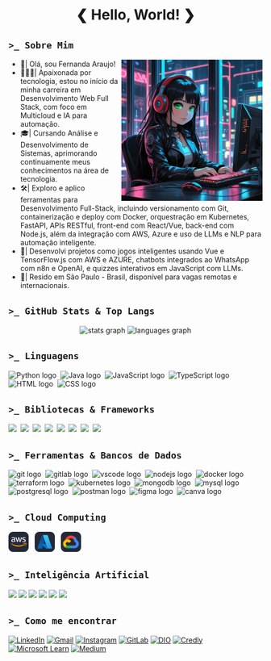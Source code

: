 <h1 align="center"> ❮ Hello, World! ❯ </h1>

## `>_ Sobre Mim`

<div>
  <img src="Img/img03.jpg" alt="Imagem 02" width="280" align="right" />
  <ul>
    <li>👋| Olá, sou Fernanda Araujo!</li>
    <li>👩🏻‍💻| Apaixonada por tecnologia, estou no início da minha carreira em Desenvolvimento Web Full Stack, com foco em Multicloud e IA para automação.</li>
    <li>🎓| Cursando Análise e Desenvolvimento de Sistemas, aprimorando continuamente meus conhecimentos na área de tecnologia.</li>
    <li>🛠️| Exploro e aplico ferramentas para Desenvolvimento Full-Stack, incluindo versionamento com Git, containerização e deploy com Docker, orquestração em Kubernetes, FastAPI, APIs RESTful, front-end com React/Vue, back-end com Node.js, além da integração com AWS, Azure e uso de LLMs e NLP para automação inteligente.</li>
    <li>🚀| Desenvolvi projetos como jogos inteligentes usando Vue e TensorFlow.js com AWS e AZURE, chatbots integrados ao WhatsApp com n8n e OpenAI, e quizzes interativos em JavaScript com LLMs.</li>
    <li>📍| Resido em São Paulo - Brasil, disponível para vagas remotas e internacionais.</li>
  </ul>
</div>


## `>_ GitHub Stats & Top Langs`

<div align="center">
  <img src="https://github-readme-stats.vercel.app/api?username=AraujoTech1&hide_title=false&hide_rank=false&show_icons=true&include_all_commits=true&count_private=true&disable_animations=false&theme=midnight-purple&locale=en&hide_border=false&order=1&custom_title=GitHub%20Stats" height="150" alt="stats graph" />
  <img src="https://github-readme-stats.vercel.app/api/top-langs?username=AraujoTech1&locale=en&hide_title=false&layout=compact&card_width=320&langs_count=5&theme=midnight-purple&hide_border=false&order=2" height="150" alt="languages graph" />
</div>

## `>_ Linguagens`  

<img src="https://cdn.jsdelivr.net/gh/devicons/devicon/icons/python/python-original.svg" width="50" alt="Python logo" />&nbsp;
<img src="https://cdn.jsdelivr.net/gh/devicons/devicon/icons/java/java-original.svg" width="50" alt="Java logo" />&nbsp;
<img src="https://cdn.jsdelivr.net/gh/devicons/devicon/icons/javascript/javascript-original.svg" width="50" alt="JavaScript logo" />&nbsp;
<img src="https://cdn.jsdelivr.net/gh/devicons/devicon/icons/typescript/typescript-original.svg" width="50" alt="TypeScript logo" />&nbsp;
<img src="https://cdn.jsdelivr.net/gh/devicons/devicon/icons/html5/html5-original.svg" width="50" alt="HTML logo" />&nbsp;
<img src="https://cdn.jsdelivr.net/gh/devicons/devicon/icons/css3/css3-original.svg" width="50" alt="CSS logo" />

## `>_ Bibliotecas & Frameworks`

<img src="https://img.shields.io/badge/-Angular-DD0031?style=flat&logo=angular&logoColor=white" />&nbsp;
<img src="https://img.shields.io/badge/-React-20232A?style=flat&logo=react&logoColor=61DAFB" />&nbsp;
<img src="https://img.shields.io/badge/-Vue-35495E?style=flat&logo=vue.js&logoColor=4FC08D" />&nbsp;
<img src="https://img.shields.io/badge/-TensorFlow-FF6F00?style=flat&logo=tensorflow&logoColor=white" />&nbsp;
<img src="https://img.shields.io/badge/-Bootstrap-563D7C?style=flat&logo=bootstrap&logoColor=white" />&nbsp;
<img src="https://img.shields.io/badge/-Vite-646CFF?style=flat&logo=vite&logoColor=white" />&nbsp;
<img src="https://img.shields.io/badge/-Sass-CC6699?style=flat&logo=sass&logoColor=white" />&nbsp;
<img src="https://img.shields.io/badge/-Tailwind-06B6D4?style=flat&logo=tailwindcss&logoColor=white" />

## `>_ Ferramentas & Bancos de Dados`

<img src="https://cdn.jsdelivr.net/gh/devicons/devicon/icons/git/git-original.svg" width="30" alt="git logo" />&nbsp;
<img src="https://cdn.jsdelivr.net/gh/devicons/devicon/icons/gitlab/gitlab-original.svg" width="30" alt="gitlab logo" />&nbsp;
<img src="https://cdn.jsdelivr.net/gh/devicons/devicon/icons/vscode/vscode-original.svg" width="30" alt="vscode logo" />&nbsp;
<img src="https://cdn.jsdelivr.net/gh/devicons/devicon/icons/nodejs/nodejs-original.svg" width="30" alt="nodejs logo" />&nbsp;
<img src="https://cdn.jsdelivr.net/gh/devicons/devicon/icons/docker/docker-original.svg" width="30" alt="docker logo" />&nbsp;
<img src="https://cdn.jsdelivr.net/gh/devicons/devicon/icons/terraform/terraform-original.svg" width="30" alt="terraform logo" />&nbsp;
<img src="https://cdn.simpleicons.org/kubernetes" width="30" alt="kubernetes logo" />&nbsp;
<img src="https://cdn.jsdelivr.net/gh/devicons/devicon/icons/mongodb/mongodb-original.svg" width="30" alt="mongodb logo" />&nbsp;
<img src="https://cdn.jsdelivr.net/gh/devicons/devicon/icons/mysql/mysql-original.svg" width="30" alt="mysql logo" />&nbsp;
<img src="https://cdn.jsdelivr.net/gh/devicons/devicon/icons/postgresql/postgresql-original.svg" width="30" alt="postgresql logo" />&nbsp;
<img src="https://cdn.simpleicons.org/postman" width="30" alt="postman logo" />&nbsp;
<img src="https://cdn.simpleicons.org/figma" width="30" alt="figma logo" />&nbsp;
<img src="https://cdn.simpleicons.org/canva" width="30" alt="canva logo" />

## `>_ Cloud Computing`

<img src="https://raw.githubusercontent.com/tandpfun/skill-icons/main/icons/AWS-Dark.svg" width="40" alt="AWS logo" />&nbsp;&nbsp;
<img src="https://raw.githubusercontent.com/tandpfun/skill-icons/main/icons/Azure-Dark.svg" width="40" alt="Azure logo" />&nbsp;&nbsp;
<img src="https://raw.githubusercontent.com/tandpfun/skill-icons/main/icons/GCP-Dark.svg" width="40" alt="GCP logo" />


## `>_ Inteligência Artificial`
<div align="left">
  <img src="https://img.shields.io/badge/IoT-ff91a4?style=for-the-badge&logo=internetofthings&logoColor=white" />
  <img src="https://img.shields.io/badge/Natural%20Language%20Processing-ff91a4?style=for-the-badge&logo=openai&logoColor=white" />
  <img src="https://img.shields.io/badge/Large%20Language%20Models-ff91a4?style=for-the-badge&logo=openai&logoColor=white" />
  <img src="https://img.shields.io/badge/n8n%20Workflow%20Automation-ff91a4?style=for-the-badge&logo=n8n&logoColor=white" />
  <img src="https://img.shields.io/badge/CrewAI%20Multi%20Agent-ff91a4?style=for-the-badge&logo=ai&logoColor=white" />
  <img src="https://img.shields.io/badge/Reconhecimento%20Facial-ff91a4?style=for-the-badge&logo=opencv&logoColor=white" />
</div>

## `>_ Como me encontrar`

[![LinkedIn](https://img.shields.io/badge/LinkedIn-4c1d95?style=for-the-badge&logo=linkedin&logoColor=white)](https://www.linkedin.com/in/fernanda-araujo-dev/)
[![Gmail](https://img.shields.io/badge/Gmail-4c1d95?style=for-the-badge&logo=gmail&logoColor=white)](mailto:xfernandaaraujo@gmail.com)
[![Instagram](https://img.shields.io/badge/Instagram-4c1d95?style=for-the-badge&logo=instagram&logoColor=white)](https://www.instagram.com/AraujoTech1)
[![GitLab](https://img.shields.io/badge/GitLab-4c1d95?style=for-the-badge&logo=gitlab&logoColor=white)](https://gitlab.com/xfernandaaraujo)
[![DIO](https://img.shields.io/badge/DIO-4c1d95?style=for-the-badge&logo=codeforces&logoColor=white)](https://www.dio.me/users/xfernandaaraujo)
[![Credly](https://img.shields.io/badge/Credly-4c1d95?style=for-the-badge&logo=acclaim&logoColor=white)](https://www.credly.com/users/fernandaaraujo1)
[![Microsoft Learn](https://img.shields.io/badge/Microsoft_Learn-4c1d95?style=for-the-badge&logo=microsoft&logoColor=white)](https://learn.microsoft.com/en-us/users/fernandaaraujo-0696/?tab=credentials-tab)
[![Medium](https://img.shields.io/badge/Medium-4c1d95?style=for-the-badge&logo=medium&logoColor=white)](https://medium.com/@nandaaraujo)

